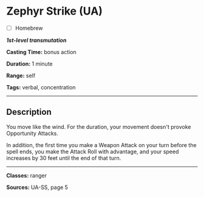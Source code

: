 # Zephyr Strike (UA)

- [ ] Homebrew

***1st-level transmutation***

**Casting Time:** bonus action

**Duration:** 1 minute

**Range:** self

**Tags:** verbal, concentration

---

## Description
You move like the wind.
For the duration, your movement doesn't provoke Opportunity Attacks.

In addition, the first time you make a Weapon Attack on your turn before the spell ends, you make the Attack Roll with advantage, and your speed increases by 30 feet until the end of that turn.

---

**Classes:** ranger

**Sources:** UA-SS, page 5

